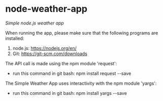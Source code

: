# node-weather-app
*Simple node.js weather app*

When running the app, please make sure that the following programs are installed:
1. node.js: https://nodejs.org/en/
2. Git: https://git-scm.com/downloads

The API call is made using the npm module 'request': 
- run this command in git bash: npm install request --save

The Simple Weather App uses interactivity with the npm module 'yargs':
- run this command in git bash: npm install yargs --save
